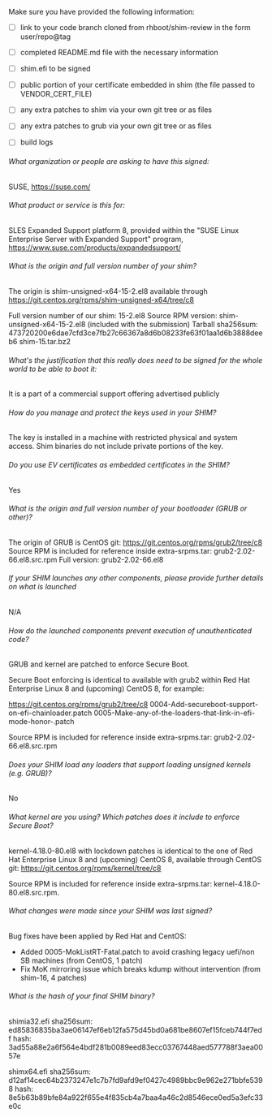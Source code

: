 Make sure you have provided the following information:

 - [ ] link to your code branch cloned from rhboot/shim-review in the form user/repo@tag
 - [ ] completed README.md file with the necessary information
 - [ ] shim.efi to be signed
 - [ ] public portion of your certificate embedded in shim (the file passed to VENDOR_CERT_FILE)
 - [ ] any extra patches to shim via your own git tree or as files
 - [ ] any extra patches to grub via your own git tree or as files
 - [ ] build logs


###### What organization or people are asking to have this signed:
SUSE, https://suse.com/

###### What product or service is this for:
SLES Expanded Support platform 8, provided within the 
"SUSE Linux Enterprise Server with Expanded Support" program,
https://www.suse.com/products/expandedsupport/

###### What is the origin and full version number of your shim?
The origin is shim-unsigned-x64-15-2.el8 available through https://git.centos.org/rpms/shim-unsigned-x64/tree/c8

Full version number of our shim: 15-2.el8
Source RPM version: shim-unsigned-x64-15-2.el8 (included with the submission)
Tarball sha256sum:
473720200e6dae7cfd3ce7fb27c66367a8d6b08233fe63f01aa1d6b3888deeb6  shim-15.tar.bz2

###### What's the justification that this really does need to be signed for the whole world to be able to boot it:
It is a part of a commercial support offering advertised publicly

###### How do you manage and protect the keys used in your SHIM?
The key is installed in a machine with restricted physical and system access.
Shim binaries do not include private portions of the key.

###### Do you use EV certificates as embedded certificates in the SHIM?
Yes

###### What is the origin and full version number of your bootloader (GRUB or other)?
The origin of GRUB is CentOS git: https://git.centos.org/rpms/grub2/tree/c8
Source RPM is included for reference inside extra-srpms.tar: grub2-2.02-66.el8.src.rpm
Full version: grub2-2.02-66.el8

###### If your SHIM launches any other components, please provide further details on what is launched
N/A

###### How do the launched components prevent execution of unauthenticated code?
GRUB and kernel are patched to enforce Secure Boot.

  Secure Boot enforcing is identical to available with grub2 within 
  Red Hat Enterprise Linux 8 and (upcoming) CentOS 8, for example:

  https://git.centos.org/rpms/grub2/tree/c8
  0004-Add-secureboot-support-on-efi-chainloader.patch
  0005-Make-any-of-the-loaders-that-link-in-efi-mode-honor-.patch

  Source RPM is included for reference inside extra-srpms.tar: grub2-2.02-66.el8.src.rpm

###### Does your SHIM load any loaders that support loading unsigned kernels (e.g. GRUB)?

No

###### What kernel are you using? Which patches does it include to enforce Secure Boot?

kernel-4.18.0-80.el8 with lockdown patches is identical to the one of Red Hat Enterprise
Linux 8 and (upcoming) CentOS 8, available through CentOS git: https://git.centos.org/rpms/kernel/tree/c8

Source RPM is included for reference inside extra-srpms.tar: kernel-4.18.0-80.el8.src.rpm.

###### What changes were made since your SHIM was last signed?

Bug fixes have been applied by Red Hat and CentOS:

- Added 0005-MokListRT-Fatal.patch to avoid crashing legacy uefi/non SB machines (from CentOS, 1 patch)
- Fix MoK mirroring issue which breaks kdump without intervention (from shim-16, 4 patches)

###### What is the hash of your final SHIM binary?

shimia32.efi
sha256sum: ed85836835ba3ae06147ef6eb12fa575d45bd0a681be8607ef15fceb744f7edf
hash: 3ad55a88e2a6f564e4bdf281b0089eed83ecc03767448aed577788f3aea0057e

shimx64.efi
sha256sum: d12af14cec64b2373247e1c7b7fd9afd9ef0427c4989bbc9e962e271bbfe5398
hash: 8e5b63b89bfe84a922f655e4f835cb4a7baa4a46c2d8546ece0ed5a3efc33e0c

